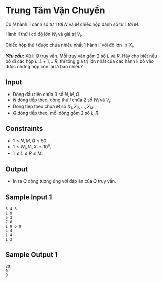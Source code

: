 # Trung Tâm Vận Chuyển

Có $N$ hành lí đánh số từ $1$ tới $N$ và $M$ chiếc hộp đánh số từ $1$ tới $M$.

Hành lí thứ $i$ có độ lớn $W_i$ và giá trị $V_i$.

Chiếc hộp thứ $i$ được chứa nhiều nhất $1$ hành lí với độ lớn $\le X_i$.

***Yêu cầu:*** Xử lí $Q$ truy vấn. Mỗi truy vấn gồm $2$ số $L$ và $R$. Hãy cho biết nếu bỏ đi các hộp $L,L+1,\dots R$, thì tổng giá trị lớn nhất của các hành lí bỏ vào được những hộp còn lại là bao nhiêu?

## Input

- Dòng đầu tiên chứa $3$ số $N,M,Q$.
- $N$ dòng tiếp theo, dòng thứ $i$ chứa $2$ số $W_i$ và $V_i$.
- Dòng tiếp theo chứa $M$ số $X_1,X_2,\dots,X_M$.
- $Q$ dòng tiếp theo, mỗi dòng gồm $2$ số $L,R$.

## Constraints

- $1 \le N, M, Q \le 50$.
- $1 \le W_i,V_i,X_i \le 10^6$.
- $1 \le L\le R \le M$.

## Output

- In ra $Q$ dòng tương ứng với đáp án của $Q$ truy vấn.

## Sample Input 1

```
3 4 3
1 9
5 3
7 8
1 8 6 9
4 4
1 4
1 3
```

## Sample Output 1

```
20
0
9
```
